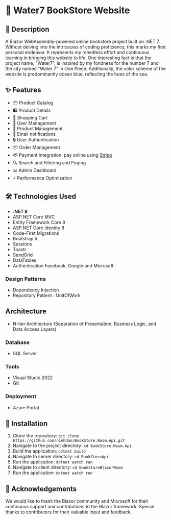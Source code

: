 # 🐋 Water7 BookStore Website
## 📝 Description
A Blazor WebAssembly-powered online bookstore project built on .NET 7. Without delving into the intricacies of coding proficiency, this marks my first personal endeavor. It represents my relentless effort and continuous learning in bringing this website to life.
One interesting fact is that the project name, "Water7", is inspired by my fondness for the number 7 and the city named "Water 7" in One Piece. Additionally, the color scheme of the website is predominantly ocean blue, reflecting the hues of the sea.

## ✨ Features
- 📦 Product Catalog
- 🛍️ Product Details
- 🛒 Shopping Cart
- 👤 User Management
- 📝 Product Management
- 📧 Email notifications
- 🔒 User Authentication 
- 📦 Order Management
- 💳 Payment Integration: pay online using [Stripe](https://stripe.com/)
- 🔍 Search and Filtering and Paging
- 📊 Admin Dashboard
- ⚡ Performance Optimization

## 🛠️ Technologies Used
- **.NET 8**
- ASP.NET Core MVC
- Entity Framework Core 8
- ASP.NET Core Identity 8
- Code-First Migrations
- Bootstrap 5
- Sessions
- Toastr
- SendGrid
- DataTables
- Authentication Facebook, Google and Microsoft
### Design Patterns
- Dependency Injection
- Repository Pattern : UnitOfWork
## Architecture
- N-tier Architecture (Separation of Presentation, Business Logic, and Data Access Layers)

### Database
- SQL Server 

### Tools
- Visual Studio 2022
- Git
### Deployment
- Azure Portal

## 🚀 Installation
1. Clone the repository: `git clone https://github.com/ninhdan/BookStore.Wasm.Api.git`
2. Navigate to the project directory: `cd BookStore.Wasm.Api`
3. Build the application: `dotnet build`
4. Navigate to server directory: `cd BookStoreApi`
5. Run the application: `dotnet watch run`
6. Navigate to client directory: `cd BookStoreBlazorWasm`
7. Run the application: `dotnet watch run`

## 🙏 Acknowledgements
We would like to thank the Blazor community and Microsoft for their continuous support and contributions to the Blazor framework. Special thanks to contributors for their valuable input and feedback.
